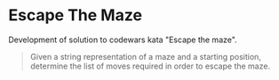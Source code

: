 # Escape The Maze

Development of solution to codewars kata "Escape the maze".

> Given a string representation of a maze and a starting position, determine the list
> of moves required in order to escape the maze.
